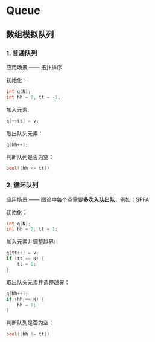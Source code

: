 # Queue

## 数组模拟队列

### 1. 普通队列

应用场景 —— 拓扑排序

初始化：
```cpp
int q[N];
int hh = 0, tt = -1;
```

加入元素:
```cpp
q[++tt] = v;
```

取出队头元素：
```cpp
q[hh++];
```

判断队列是否为空：
```cpp
bool([hh <= tt])
```


### 2. 循环队列

应用场景 —— 图论中每个点需要**多次入队出队**，例如：SPFA

初始化：
```cpp
int q[N];
int hh = 0, tt = 1;
```

加入元素并调整越界:
```cpp
q[tt++] = v;
if (tt == N) {
    tt = 0;
}
```

取出队头元素并调整越界：
```cpp
q[hh++];
if (hh == N) {
    hh = 0;
}
```

判断队列是否为空：
```cpp
bool([hh != tt])
```

